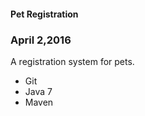 #### Pet Registration

### April 2,2016

A registration system for pets.

* Git
* Java 7
* Maven



